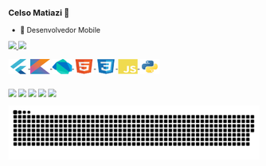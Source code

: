 ### Celso Matiazi 👋

- 🔭   Desenvolvedor Mobile


 <div>
  <a href="https://github.com/CelsoMatiazi">
  <img height="180em" src="https://github-readme-stats.vercel.app/api?username=CelsoMatiazi&show_icons=true&theme=dracula&include_all_commits=true&count_private=true"/>
  <img height="180em" src="https://github-readme-stats.vercel.app/api/top-langs/?username=CelsoMatiazi&layout=compact&langs_count=7&theme=dracula"/>
</div>
  
  <div style="display: inline_block"><br>
    <link rel="stylesheet" href="https://cdn.jsdelivr.net/gh/devicons/devicon@v2.12.0/devicon.min.css">
  <img align="center" alt="Js" height="30" width="40" src="https://raw.githubusercontent.com/devicons/devicon/9f4f5cdb393299a81125eb5127929ea7bfe42889/icons/flutter/flutter-original.svg">
  <img align="center" alt="Js" height="30" width="40" src="https://raw.githubusercontent.com/devicons/devicon/9f4f5cdb393299a81125eb5127929ea7bfe42889/icons/kotlin/kotlin-original.svg">
  <img align="center" alt="Js" height="30" width="40" src="https://raw.githubusercontent.com/devicons/devicon/9f4f5cdb393299a81125eb5127929ea7bfe42889/icons/dart/dart-original.svg">
  <img align="center" alt="HTML" height="30" width="40" src="https://raw.githubusercontent.com/devicons/devicon/master/icons/html5/html5-original.svg">
  <img align="center" alt="CSS" height="30" width="40" src="https://raw.githubusercontent.com/devicons/devicon/master/icons/css3/css3-original.svg">
  <img align="center" alt="Js" height="30" width="40" src="https://raw.githubusercontent.com/devicons/devicon/master/icons/javascript/javascript-plain.svg">
  <img align="center" alt="Python" height="30" width="40" src="https://raw.githubusercontent.com/devicons/devicon/master/icons/python/python-original.svg">
 
  
</div>
  
##
  
  <div> 
    <a href="https://open.spotify.com/album/6GZ6mxaHF0YIBydrugp6ck?si=w4BS9D65QwO0f5jVCNFMlA&dl_branch=1" target="_blank"><img src="https://img.shields.io/badge/-Spotify-%230077B5?style=for-the-badge&logo=spotify&logoColor=white" target="_blank"></a>  
  <a href="https://www.youtube.com/channel/UCPu9BTihq0o4OgLEZRCH70w" target="_blank"><img src="https://img.shields.io/badge/YouTube-FF0000?style=for-the-badge&logo=youtube&logoColor=white" target="_blank"></a>
  <a href="https://instagram.com/celsomatiazi" target="_blank"><img src="https://img.shields.io/badge/-Instagram-%23E4405F?style=for-the-badge&logo=instagram&logoColor=white" target="_blank"></a>
  <a href = "mailto:celsomatiazi@gmail.com"><img src="https://img.shields.io/badge/-Gmail-%23333?style=for-the-badge&logo=gmail&logoColor=white" target="_blank"></a>
  <a href="https://www.linkedin.com/in/celso-ricardi-9805b2198/" target="_blank"><img src="https://img.shields.io/badge/-LinkedIn-%230077B5?style=for-the-badge&logo=linkedin&logoColor=white" target="_blank"></a>  
   
  
   
   ![Snake animation](https://github.com/CelsoMatiazi/CelsoMatiazi/blob/output/github-contribution-grid-snake.svg)
   
<!--    [![Spotify](https://spotify-github-readme.vercel.app/api/spotify)](https://open.spotify.com/embed/album/6GZ6mxaHF0YIBydrugp6ck) -->
  
</div>
 

  
  


